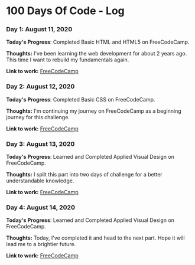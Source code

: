 # 100 Days Of Code - Log

### Day 1: August 11, 2020

**Today's Progress**: Completed Basic HTML and HTML5 on FreeCodeCamp.

**Thoughts:** I've been learning the web development for about 2 years ago. This time I want to rebuild my fundamentals again. 

**Link to work:** [FreeCodeCamp](https://www.freecodecamp.org/learn/)


### Day 2: August 12, 2020

**Today's Progress**: Completed Basic CSS on FreeCodeCamp.

**Thoughts:** I'm continuing my journey on FreeCodeCamp as a beginning journey for this challenge. 

**Link to work:** [FreeCodeCamp](https://www.freecodecamp.org/learn/)

### Day 3: August 13, 2020

**Today's Progress**: Learned and Completed Applied Visual Design on FreeCodeCamp.

**Thoughts:** I split this part into two days of challenge for a better understandable knowledge.  

**Link to work:** [FreeCodeCamp](https://www.freecodecamp.org/learn/)

### Day 4: August 14, 2020

**Today's Progress**: Learned and Completed Applied Visual Design on FreeCodeCamp.

**Thoughts:** Today, I've completed it and head to the next part. Hope it will lead me to a brightier future.  

**Link to work:** [FreeCodeCamp](https://www.freecodecamp.org/learn/)


